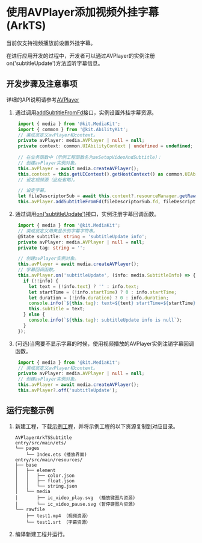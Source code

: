 # 使用AVPlayer添加视频外挂字幕(ArkTS)
<!--Kit: Media Kit-->
<!--Subsystem: Multimedia-->
<!--Owner: @xushubo; @chennotfound-->
<!--Designer: @dongyu_dy-->
<!--Tester: @xchaosioda-->
<!--Adviser: @zengyawen-->

当前仅支持视频播放前设置外挂字幕。

在进行应用开发的过程中，开发者可以通过AVPlayer的实例注册on('subtitleUpdate')方法监听字幕信息。

## 开发步骤及注意事项

详细的API说明请参考[AVPlayer](../../reference/apis-media-kit/arkts-apis-media-AVPlayer.md)

1. 通过调用[addSubtitleFromFd](../../reference/apis-media-kit/arkts-apis-media-avplayer#addsubtitlefromfd12)接口，实例设置外挂字幕资源。

   ```ts
    import { media } from '@kit.MediaKit';
    import { common } from '@kit.AbilityKit';
    // 类成员定义avPlayer和context。
    private avPlayer: media.AVPlayer | null = null;
    private context: common.UIAbilityContext | undefined = undefined;
    
    // 在业务函数中（示例工程函数名为avSetupVideoAndSubtitle）：
    // 创建avPlayer实例对象。
    this.avPlayer = await media.createAVPlayer();
    this.context = this.getUIContext().getHostContext() as common.UIAbilityContext;
    // 设定视频源（此处省略）。

    // 设定字幕。
    let fileDescriptorSub = await this.context?.resourceManager.getRawFd('xxx.srt');
    this.avPlayer.addSubtitleFromFd(fileDescriptorSub.fd, fileDescriptorSub.offset, fileDescriptorSub.length);
   ```

2. 通过调用[on('subtitleUpdate')](../../reference/apis-media-kit/arkts-apis-media-AVPlayer.md#onsubtitleupdate12)接口，实例注册字幕回调函数。

   ```ts
    import { media } from '@kit.MediaKit';
    // 类成员定义用来显示的字幕字符串。
    @State subtitle: string = 'subtitleUpdate info';
    private avPlayer: media.AVPlayer | null = null;
    private tag: string = '';

    // 创建avPlayer实例对象。
    this.avPlayer = await media.createAVPlayer();
    // 字幕回调函数。
    this.avPlayer.on('subtitleUpdate', (info: media.SubtitleInfo) => {
      if (!!info) {
        let text = (!info.text) ? '' : info.text;
        let startTime = (!info.startTime) ? 0 : info.startTime;
        let duration = (!info.duration) ? 0 : info.duration;
        console.info(`${this.tag}: text=${text} startTime=${startTime} duration=${duration}`);
        this.subtitle = text;
      } else {
        console.info(`${this.tag}: subtitleUpdate info is null`);
      }
    });
   ```

3. (可选)当需要不显示字幕的时候，使用视频播放的AVPlayer实例注销字幕回调函数。

   ```ts
    import { media } from '@kit.MediaKit';
    // 类成员定义avPlayer和context。
    private avPlayer: media.AVPlayer | null = null;
    // 创建avPlayer实例对象。
    this.avPlayer = await media.createAVPlayer();
    this.avPlayer?.off('subtitleUpdate');
   ```


## 运行完整示例

1. 新建工程，下载[示例工程](https://gitcode.com/openharmony/applications_app_samples/tree/master/code/DocsSample/Media/AVPlayer/AVPlayerArkTSSubtitle)，并将示例工程的以下资源复制到对应目录。
    ```
    AVPlayerArkTSSubtitle
    entry/src/main/ets/
    └── pages
        └── Index.ets (播放界面)
    entry/src/main/resources/
    ├── base
    │   ├── element
    │   │   ├── color.json
    │   │   ├── float.json
    │   │   └── string.json
    │   └── media
    │       ├── ic_video_play.svg  (播放键图片资源)
    │       └── ic_video_pause.svg (暂停键图片资源)
    └── rawfile
        ├── test1.mp4 （视频资源）
        └── test1.srt （字幕资源）
    ```

2. 编译新建工程并运行。
